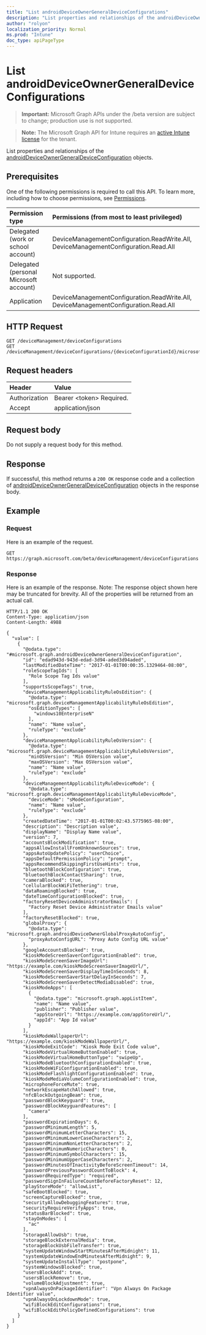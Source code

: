 ```yaml
---
title: "List androidDeviceOwnerGeneralDeviceConfigurations"
description: "List properties and relationships of the androidDeviceOwnerGeneralDeviceConfiguration objects."
author: "rolyon"
localization_priority: Normal
ms.prod: "Intune"
doc_type: apiPageType
---
```


# List androidDeviceOwnerGeneralDeviceConfigurations

> **Important:** Microsoft Graph APIs under the /beta version are subject to change; production use is not supported.

> **Note:** The Microsoft Graph API for Intune requires an [active Intune license](https://go.microsoft.com/fwlink/?linkid=839381) for the tenant.

List properties and relationships of the [androidDeviceOwnerGeneralDeviceConfiguration](../resources/intune-deviceconfig-androiddeviceownergeneraldeviceconfiguration.md) objects.

## Prerequisites
One of the following permissions is required to call this API. To learn more, including how to choose permissions, see [Permissions](/graph/permissions-reference).

|Permission type|Permissions (from most to least privileged)|
|:---|:---|
|Delegated (work or school account)|DeviceManagementConfiguration.ReadWrite.All, DeviceManagementConfiguration.Read.All|
|Delegated (personal Microsoft account)|Not supported.|
|Application|DeviceManagementConfiguration.ReadWrite.All, DeviceManagementConfiguration.Read.All|

## HTTP Request
<!-- {
  "blockType": "ignored"
}
-->
``` http
GET /deviceManagement/deviceConfigurations
GET /deviceManagement/deviceConfigurations/{deviceConfigurationId}/microsoft.graph.windowsDomainJoinConfiguration/networkAccessConfigurations
```

## Request headers
|Header|Value|
|:---|:---|
|Authorization|Bearer &lt;token&gt; Required.|
|Accept|application/json|

## Request body
Do not supply a request body for this method.

## Response
If successful, this method returns a `200 OK` response code and a collection of [androidDeviceOwnerGeneralDeviceConfiguration](../resources/intune-deviceconfig-androiddeviceownergeneraldeviceconfiguration.md) objects in the response body.

## Example

### Request
Here is an example of the request.
``` http
GET https://graph.microsoft.com/beta/deviceManagement/deviceConfigurations
```

### Response
Here is an example of the response. Note: The response object shown here may be truncated for brevity. All of the properties will be returned from an actual call.
``` http
HTTP/1.1 200 OK
Content-Type: application/json
Content-Length: 4988

{
  "value": [
    {
      "@odata.type": "#microsoft.graph.androidDeviceOwnerGeneralDeviceConfiguration",
      "id": "edad943d-943d-edad-3d94-aded3d94aded",
      "lastModifiedDateTime": "2017-01-01T00:00:35.1329464-08:00",
      "roleScopeTagIds": [
        "Role Scope Tag Ids value"
      ],
      "supportsScopeTags": true,
      "deviceManagementApplicabilityRuleOsEdition": {
        "@odata.type": "microsoft.graph.deviceManagementApplicabilityRuleOsEdition",
        "osEditionTypes": [
          "windows10EnterpriseN"
        ],
        "name": "Name value",
        "ruleType": "exclude"
      },
      "deviceManagementApplicabilityRuleOsVersion": {
        "@odata.type": "microsoft.graph.deviceManagementApplicabilityRuleOsVersion",
        "minOSVersion": "Min OSVersion value",
        "maxOSVersion": "Max OSVersion value",
        "name": "Name value",
        "ruleType": "exclude"
      },
      "deviceManagementApplicabilityRuleDeviceMode": {
        "@odata.type": "microsoft.graph.deviceManagementApplicabilityRuleDeviceMode",
        "deviceMode": "sModeConfiguration",
        "name": "Name value",
        "ruleType": "exclude"
      },
      "createdDateTime": "2017-01-01T00:02:43.5775965-08:00",
      "description": "Description value",
      "displayName": "Display Name value",
      "version": 7,
      "accountsBlockModification": true,
      "appsAllowInstallFromUnknownSources": true,
      "appsAutoUpdatePolicy": "userChoice",
      "appsDefaultPermissionPolicy": "prompt",
      "appsRecommendSkippingFirstUseHints": true,
      "bluetoothBlockConfiguration": true,
      "bluetoothBlockContactSharing": true,
      "cameraBlocked": true,
      "cellularBlockWiFiTethering": true,
      "dataRoamingBlocked": true,
      "dateTimeConfigurationBlocked": true,
      "factoryResetDeviceAdministratorEmails": [
        "Factory Reset Device Administrator Emails value"
      ],
      "factoryResetBlocked": true,
      "globalProxy": {
        "@odata.type": "microsoft.graph.androidDeviceOwnerGlobalProxyAutoConfig",
        "proxyAutoConfigURL": "Proxy Auto Config URL value"
      },
      "googleAccountsBlocked": true,
      "kioskModeScreenSaverConfigurationEnabled": true,
      "kioskModeScreenSaverImageUrl": "https://example.com/kioskModeScreenSaverImageUrl/",
      "kioskModeScreenSaverDisplayTimeInSeconds": 8,
      "kioskModeScreenSaverStartDelayInSeconds": 7,
      "kioskModeScreenSaverDetectMediaDisabled": true,
      "kioskModeApps": [
        {
          "@odata.type": "microsoft.graph.appListItem",
          "name": "Name value",
          "publisher": "Publisher value",
          "appStoreUrl": "https://example.com/appStoreUrl/",
          "appId": "App Id value"
        }
      ],
      "kioskModeWallpaperUrl": "https://example.com/kioskModeWallpaperUrl/",
      "kioskModeExitCode": "Kiosk Mode Exit Code value",
      "kioskModeVirtualHomeButtonEnabled": true,
      "kioskModeVirtualHomeButtonType": "swipeUp",
      "kioskModeBluetoothConfigurationEnabled": true,
      "kioskModeWiFiConfigurationEnabled": true,
      "kioskModeFlashlightConfigurationEnabled": true,
      "kioskModeMediaVolumeConfigurationEnabled": true,
      "microphoneForceMute": true,
      "networkEscapeHatchAllowed": true,
      "nfcBlockOutgoingBeam": true,
      "passwordBlockKeyguard": true,
      "passwordBlockKeyguardFeatures": [
        "camera"
      ],
      "passwordExpirationDays": 6,
      "passwordMinimumLength": 5,
      "passwordMinimumLetterCharacters": 15,
      "passwordMinimumLowerCaseCharacters": 2,
      "passwordMinimumNonLetterCharacters": 2,
      "passwordMinimumNumericCharacters": 0,
      "passwordMinimumSymbolCharacters": 15,
      "passwordMinimumUpperCaseCharacters": 2,
      "passwordMinutesOfInactivityBeforeScreenTimeout": 14,
      "passwordPreviousPasswordCountToBlock": 4,
      "passwordRequiredType": "required",
      "passwordSignInFailureCountBeforeFactoryReset": 12,
      "playStoreMode": "allowList",
      "safeBootBlocked": true,
      "screenCaptureBlocked": true,
      "securityAllowDebuggingFeatures": true,
      "securityRequireVerifyApps": true,
      "statusBarBlocked": true,
      "stayOnModes": [
        "ac"
      ],
      "storageAllowUsb": true,
      "storageBlockExternalMedia": true,
      "storageBlockUsbFileTransfer": true,
      "systemUpdateWindowStartMinutesAfterMidnight": 11,
      "systemUpdateWindowEndMinutesAfterMidnight": 9,
      "systemUpdateInstallType": "postpone",
      "systemWindowsBlocked": true,
      "usersBlockAdd": true,
      "usersBlockRemove": true,
      "volumeBlockAdjustment": true,
      "vpnAlwaysOnPackageIdentifier": "Vpn Always On Package Identifier value",
      "vpnAlwaysOnLockdownMode": true,
      "wifiBlockEditConfigurations": true,
      "wifiBlockEditPolicyDefinedConfigurations": true
    }
  ]
}
```





